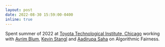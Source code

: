 ```yaml
---
layout: post
date: 2022-08-30 15:59:00-0400
inline: true
---
```


Spent summer of 2022 at <a href="https://ttic.edu">Toyota Technological Institute, Chicago</a> working with <a href="https://home.ttic.edu/~avrim/">Avrim Blum</a>, <a href="https://home.ttic.edu/~kstangl/">Kevin Stangl</a> and <a href="https://aadirupa.github.io/">Aadirupa Saha</a> on Algorithmic Fairness.
